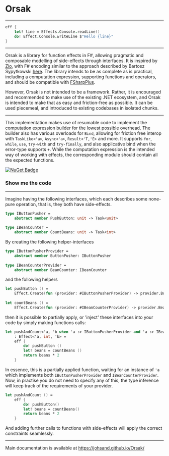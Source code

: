 Orsak
======
---
```fsharp
eff {
    let! line = Effects.Console.readLine()
    do! Effect.Console.writeLine $"Hello {line}"
}
```
---

Orsak is a library for function effects in F#, allowing pragmatic and composable modelling of side-effects through interfaces. 
It is inspired by [Zio](https://zio.dev), with F# encoding similar to the approach described by Bartosz Sypytkowski [here](https://www.bartoszsypytkowski.com/dealing-with-complex-dependency-injection-in-f/). 
The library intends to be as complete as is practical, including a computation expression, supporting functions and operators, and should be compatible with
[FSharpPlus](https://fsprojects.github.io/FSharpPlus/).

However, Orsak is not intended to be a framework. Rather, it is encouraged and recommended to make use of the existing .NET ecosystem, and 
Orsak is intended to make that as easy and friction-free as possible. It can be used piecemeal, and introduced to existing codebases in isolated chunks.

---

This implementation makes use of resumable code to implement the computation expression builder for the lowest possible overhead. 
The builder also has various overloads for ``Bind``, allowing for friction free interop with ``TaskLike<'a>``, ``Async<'a>``, ``Result<'T,'E>`` and more.
It supports ``for``, ``while``, ``use``, ``try-with`` and ``try-finally``, and also applicative bind when the error-type supports ``+``.
While the computation expression is the intended way of working with effects, the corresponding module should contain all the expected functions.

[![NuGet Badge](https://img.shields.io/nuget/v/Orsak.svg?style=flat)](https://www.nuget.org/packages/Orsak)


### Show me the code

---
Imagine having the following interfaces, which each describes some none-pure operation, that is, they both have side-effects.
```fsharp
type IButtonPusher =
    abstract member PushButton: unit -> Task<unit>
    
type IBeanCounter =
    abstract member CountBeans: unit -> Task<int>
```
By creating the following helper-interfaces
```fsharp
type IButtonPusherProvider =
    abstract member ButtonPusher: IButtonPusher
    
type IBeanCounterProvider =
    abstract member BeanCounter: IBeanCounter
```
and the following helpers
```fsharp
let pushButton () =
    Effect.Create(fun (provider: #IButtonPusherProvider) -> provider.ButtonPusher.PushButton())
    
let countBeans () =
    Effect.Create(fun (provider: #IBeanCounterProvider) -> provider.BeanCounter.CountBeans())
```
then it is possible to partially apply, or 'inject' these interfaces into your code by simply making functions calls:
```fsharp
let pushAndCount<'a, 'b when 'a :> IButtonPusherProvider and 'a :> IBeanCounterProvider> ()
    : Effect<'a, int, 'b> =
    eff {
        do! pushButton ()
        let! beans = countBeans ()
        return beans * 2
    }
```
In essence, this is a partially applied function, waiting for an instance of `'a` which implements both `IButtonPusherProvider` and `IBeanCounterProvider`.
Now, in practise you do not need to specify any of this, the type inference will keep track of the requirements of your provider.
```fsharp
let pushAndCount () =
    eff {
        do! pushButton()
        let! beans = countBeans()
        return beans * 2
    }
```
And adding further calls to functions with side-effects will apply the correct constraints seamlessly. 


---

Main documentation is available at https://johsand.github.io/Orsak/
